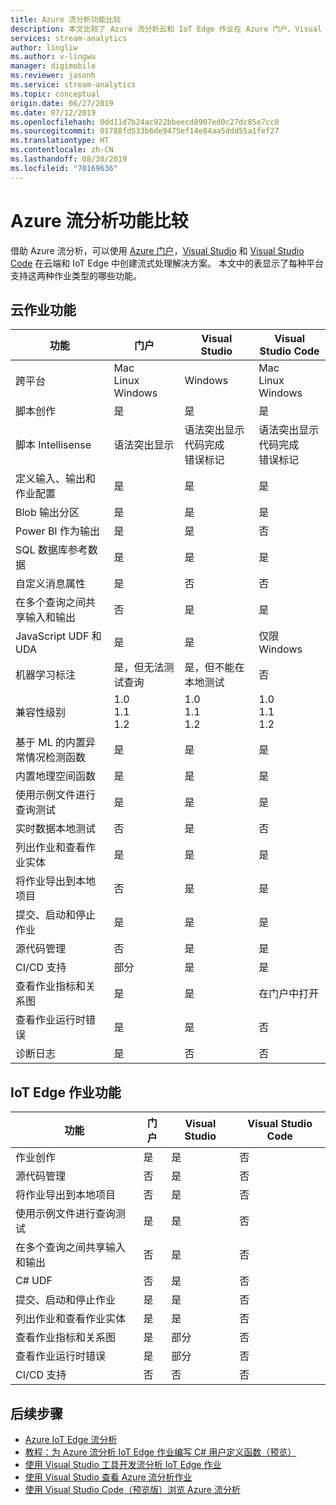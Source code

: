 ```yaml
---
title: Azure 流分析功能比较
description: 本文比较了 Azure 流分析云和 IoT Edge 作业在 Azure 门户、Visual Studio 和 Visual Studio Code 中支持的功能。
services: stream-analytics
author: lingliw
ms.author: v-lingwu
manager: digimobile
ms.reviewer: jasonh
ms.service: stream-analytics
ms.topic: conceptual
origin.date: 06/27/2019
ms.date: 07/12/2019
ms.openlocfilehash: 0dd11d7b24ac922bbeecd8907ed0c27dc85e7cc0
ms.sourcegitcommit: 01788fd533b6de9475ef14e84aa5ddd55a1fef27
ms.translationtype: HT
ms.contentlocale: zh-CN
ms.lasthandoff: 08/30/2019
ms.locfileid: "70169636"
---
```

# <a name="azure-stream-analytics-feature-comparison"></a>Azure 流分析功能比较

借助 Azure 流分析，可以使用 [Azure 门户](stream-analytics-quick-create-portal.md)，[Visual Studio](stream-analytics-quick-create-vs.md) 和 [Visual Studio Code](quick-create-vs-code.md) 在云端和 IoT Edge 中创建流式处理解决方案。 本文中的表显示了每种平台支持这两种作业类型的哪些功能。

## <a name="cloud-job-features"></a>云作业功能


|功能  |门户  |Visual Studio  |Visual Studio Code  |
|---------|---------|---------|---------|
|跨平台     |Mac</br>Linux</br>Windows         |Windows        |Mac</br>Linux</br>Windows          |
|脚本创作     |是         |是         |是         |
|脚本 Intellisense     |语法突出显示         |语法突出显示</br>代码完成</br>错误标记         |语法突出显示</br>代码完成</br>错误标记         |
|定义输入、输出和作业配置     |是         |是         |是         |
|Blob 输出分区     |是         |是         |是         |
|Power BI 作为输出     |是         |是         |否         |
|SQL 数据库参考数据     |是         |是         |是         |
|自定义消息属性     |是         |否         |否         |
|在多个查询之间共享输入和输出     |否         |是         |是         |
|JavaScript UDF 和 UDA     |是         |是         |仅限 Windows         |
|机器学习标注     |是，但无法测试查询        |是，但不能在本地测试         |否         |
|兼容性级别     |1.0</br>1.1</br>1.2         |1.0</br>1.1</br>1.2          |1.0</br>1.1</br>1.2          |
|基于 ML 的内置异常情况检测函数     |是         |是         |是         |
|内置地理空间函数     |是         |是         |是         |
|使用示例文件进行查询测试     |是         |是         |是         |
|实时数据本地测试     |否         |是         |否         |
|列出作业和查看作业实体     |是         |是         |是         |
|将作业导出到本地项目     |否         |是         |是         |
|提交、启动和停止作业     |是         |是         |是         |
|源代码管理     |否         |是         |是         |
|CI/CD 支持     |部分         |是         |是         |
|查看作业指标和关系图     |是         |是         |在门户中打开         |
|查看作业运行时错误     |是         |是         |否         |
|诊断日志     |是         |否         |否         |


## <a name="iot-edge-job-features"></a>IoT Edge 作业功能

|功能  |门户  |Visual Studio  |Visual Studio Code  |
|---------|---------|---------|---------|
|作业创作     |是         |是         |否         |
|源代码管理     |否         |是         |否         |
|将作业导出到本地项目     |否         |是         |否         |
|使用示例文件进行查询测试     |是         |是         |否         |
|在多个查询之间共享输入和输出     |否         |是         |否         |
|C# UDF     |否         |是         |否         |
|提交、启动和停止作业     |是         |是         |否         |
|列出作业和查看作业实体     |是         |是         |否         |
|查看作业指标和关系图     |是         |部分         |否         |
|查看作业运行时错误     |是         |部分         |否         |
|CI/CD 支持     |否         |否         |否         |


## <a name="next-steps"></a>后续步骤

* [Azure IoT Edge 流分析](stream-analytics-edge.md)
* [教程：为 Azure 流分析 IoT Edge 作业编写 C# 用户定义函数（预览）](stream-analytics-edge-csharp-udf.md)
* [使用 Visual Studio 工具开发流分析 IoT Edge 作业](stream-analytics-tools-for-visual-studio-edge-jobs.md)
* [使用 Visual Studio 查看 Azure 流分析作业](stream-analytics-vs-tools.md)
* [使用 Visual Studio Code（预览版）浏览 Azure 流分析](vscode-explore-jobs.md)


